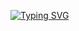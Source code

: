 [![Typing SVG](https://readme-typing-svg.demolab.com?font=Fira+Code&weight=500&size=30&pause=1000&color=AB91F7&background=5335FF00&center=true&vCenter=true&random=false&width=435&lines=Full+Stack+Web+Developer)](https://git.io/typing-svg)

